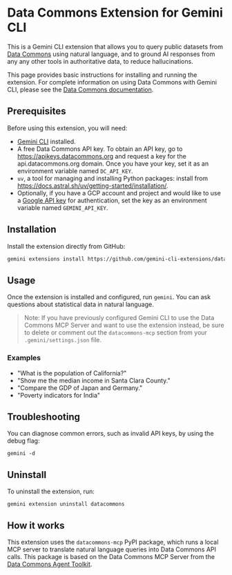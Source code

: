 # Data Commons Extension for Gemini CLI

This is a Gemini CLI extension that allows you to query public datasets from [Data Commons](https://datacommons.org/) using natural language, and to ground AI responses from any any other tools in authoritative data, to reduce hallucinations.

This page provides basic instructions for installing and running the extension. For complete information on using Data Commons with Gemini CLI, please see the [Data Commons documentation](https://docs.datacommons.org/mcp).

## Prerequisites

Before using this extension, you will need:

-  [Gemini CLI](https://github.com/google-gemini/gemini-cli) installed.
-   A free Data Commons API key. To obtain an API key, go to https://apikeys.datacommons.org and request a key for the api.datacommons.org domain. Once you have your key, set it as an environment variable named `DC_API_KEY`.
-   `uv`, a tool for managing and installing Python packages: install from https://docs.astral.sh/uv/getting-started/installation/. 
-   Optionally, if you have a GCP account and project and would like to use a [Google API key](https://aistudio-preprod.corp.google.com/api-keys) for authentication, set the key as an environment variable named `GEMINI_API_KEY`.

## Installation

Install the extension directly from GitHub:
```sh
gemini extensions install https://github.com/gemini-cli-extensions/datacommons
```

## Usage

Once the extension is installed and configured, run `gemini`. You can ask questions about statistical data in natural language.

> Note: If you have previously configured Gemini CLI to use the Data Commons MCP Server and want to use the extension instead, be sure to delete or comment out the `datacommons-mcp` section from your `.gemini/settings.json` file. 

### Examples

*   "What is the population of California?"
*   "Show me the median income in Santa Clara County."
*   "Compare the GDP of Japan and Germany."
*   "Poverty indicators for India"

## Troubleshooting

You can diagnose common errors, such as invalid API keys, by using the debug flag:
```
gemini -d
```

## Uninstall

To uninstall the extension, run:
```
gemini extension uninstall datacommons
```

## How it works

This extension uses the `datacommons-mcp` PyPI package, which runs a local MCP server to translate natural language queries into Data Commons API calls. This package is based on the Data Commons MCP Server from the [Data Commons Agent Toolkit](https://github.com/datacommonsorg/agent-toolkit/tree/main/packages/datacommons-mcp).
